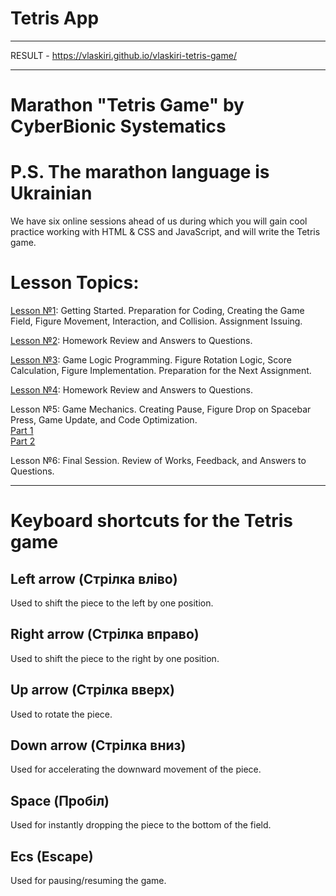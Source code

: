 # Tetris App
___
RESULT - https://vlaskiri.github.io/vlaskiri-tetris-game/
___

# Marathon "Tetris Game" by CyberBionic Systematics
# P.S. The marathon language is Ukrainian

We have six online sessions ahead of us during which you will gain cool practice working with HTML & CSS and JavaScript, and will write the Tetris game.

# Lesson Topics:
[Lesson №1](https://www.youtube.com/watch?v=DmP18BpwF8Y): Getting Started. Preparation for Coding, Creating the Game Field, Figure Movement, Interaction, and Collision. Assignment Issuing.

[Lesson №2](https://youtu.be/gJTdCu4ARc8?si=WUuDgdLVcKM-A1g9): Homework Review and Answers to Questions.

[Lesson №3](https://www.youtube.com/watch?v=c0Cj6YhSFqQ): Game Logic Programming. Figure Rotation Logic, Score Calculation, Figure Implementation. Preparation for the Next Assignment.

[Lesson №4](https://youtu.be/_9Jsc7r3C2w?si=leQQWMdcttH0tEQC): Homework Review and Answers to Questions.

Lesson №5: Game Mechanics. Creating Pause, Figure Drop on Spacebar Press, Game Update, and Code Optimization.
</br>
[Part 1](https://www.youtube.com/watch?v=TOJ_KMvO-Oo)
</br>
[Part 2](https://www.youtube.com/watch?v=foxnNNwZyi4)

Lesson №6: Final Session. Review of Works, Feedback, and Answers to Questions.

___

# Keyboard shortcuts for the Tetris game
## Left arrow (Стрілка вліво)
Used to shift the piece to the left by one position.

## Right arrow (Стрілка вправо)
Used to shift the piece to the right by one position.

## Up arrow (Стрілка вверх)
Used to rotate the piece.

## Down arrow (Стрілка вниз)
Used for accelerating the downward movement of the piece.

## Space (Пробіл)
Used for instantly dropping the piece to the bottom of the field.

## Ecs (Escape)
Used for pausing/resuming the game.
